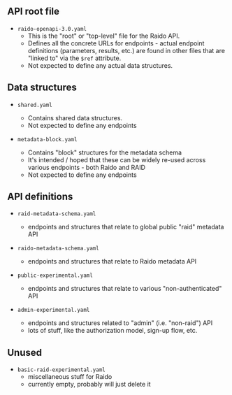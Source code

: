 
## API root file 

* `raido-openapi-3.0.yaml`
  * This is the "root" or "top-level" file for the Raido API.
  * Defines all the concrete URLs for endpoints - actual endpoint
    definitions (parameters, results, etc.) are found in other files that are 
    "linked to" via the `$ref` attribute.
  * Not expected to define any actual data structures.


## Data structures

* `shared.yaml`
  * Contains shared data structures.
  * Not expected to define any endpoints

* `metadata-block.yaml`
  * Contains "block" structures for the metadata schema
  * It's intended / hoped that these can be widely re-used across
  various endpoints - both Raido and RAID
  * Not expected to define any endpoints


## API definitions

* `raid-metadata-schema.yaml`
  * endpoints and structures that relate to global public "raid" metadata API 
  
* `raido-metadata-schema.yaml`
  * endpoints and structures that relate to Raido metadata API

* `public-experimental.yaml`
  * endpoints and structures that relate to various "non-authenticated" API 
  
* `admin-experimental.yaml`
  * endpoints and structures related to "admin" (i.e. "non-raid") API
  * lots of stuff, like the authorization model, sign-up flow, etc.


## Unused 

* `basic-raid-experimental.yaml`
  * miscellaneous stuff for Raido
  * currently empty, probably will just delete it
